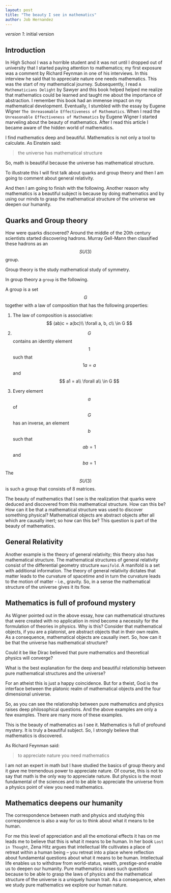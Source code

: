 ```yaml
---
layout: post
title: "The beauty I see in mathematics"
author: Job Hernandez
---
```


*version 1*: initial version

## Introduction

In High School I was a horrible student and it was not until I dropped out of university that I started paying attention to mathematics; my first exposure was a comment by Richard Feynman in one of his interviews. In this interview he said that to appreciate nature one needs mathematics. This was the start of my mathematical journey. Subsequently, I read `A Mathematicians Delight` by Sawyer and this book helped helped me realize that mathematics could be learned and taught me about the importance of abstraction. I remember this book had an immense impact on my mathematical development. Eventually, I stumbled with the essay by Eugene Wigner `The Unreasomable Effectiveness of Mathematics`. When I read the `Unreasonable Effectiveness of Mathematics` by Eugene Wigner I started marveling about the beauty of mathematics. After I read this article I became aware of the hidden world of mathematics.

I find mathematics  deep and beautiful. Mathematics is not only a tool to calculate. As Einstein said:

> the universe has mathematical structure

So, math is beautiful because the universe has mathematical structure.

To illustrate this I will first talk  about quarks and group theory and then I am going to comment about general relativity.

And then I am going to finish with the following. Another reason why mathematics is a beautiful subject is because by doing mathematics and by using our minds to grasp the mathematical structure of the universe we deepen our humanity.

## Quarks and Group theory
How were quarks discovered? Around the middle of the 20th century scientists started discovering hadrons. Murray Gell-Mann then classified these hadrons as an $$ SU(3) $$ group.

Group theory is the study mathematical study of symmetry.

In group theory a `group` is the following.

A group is a set $$ G $$ together with a law of composition that has the following properties:

1. The law of composition is associative: $$ (ab)c = a(bc)\\ \forall a, b, c\\ \in G $$

2. $$ G $$ contains an identity element $$ 1 $$ such that $$ 1a = a $$ and $$ a1 = a\\ \forall a\\ \in G $$

3. Every element $$ a $$ of $$ G $$ has an inverse, an element $$ b $$ such that $$ ab=1 $$ and $$ ba=1 $$

The $$ SU(3) $$ is such a group that consists of 8 matrices.

The beauty of mathematics that I see is the realization that quarks were deduced and discovered from this mathematical structure. How can this be? How can it be that a mathematical structure was used to discover something physical? Mathematical objects are abstract objects after all which are causally inert; so how can this be? This question is part of the beauty of mathematics.

## General Relativity
Another example is the theory of general relativity; this theory also has mathematical structure. The mathematical structures of general relativity consist of the differential geometry structure `manifold`. A manifold is a set with additional information. The theory of general relativity dictates that matter leads to the curvature of spacetime and in turn the curvature leads to the motion of matter - i.e., gravity. So, in a sense the mathematical structure of the universe gives it its flow.

## Mathematics is full of profound mystery

As Wigner pointed out in the above essay, how can mathematical structures that were created with no application in mind become a necessity for the formulation of theories in physics. Why is this? Consider that mathematical objects, if you are a platonist, are abstract objects that in their own realm. As a consequence, mathematical objects are causally inert. So, how can it be that the universe has mathematical structure? 

Could it be like Dirac believed that pure mathematics and theoretical physics will converge?

What is the best explanation for the deep and beautiful relationship between pure mathematical structures and the universe?

For an atheist this is just a happy coincidence. But for a theist, God is the interface between the platonic realm of mathematical objects and the four dimensional universe.

So, as you can see the relationship between pure mathematics and physics raises deep philosophical questions. And the above examples are only a few examples. There are many more of these examples.

This is the beauty of mathematics as I see it. Mathematics is full of profound mystery. It is truly a beautiful subject. So, I strongly believe that mathematics is discovered. 

As Richard Feynman said:

> to appreciate nature you need mathematics

I am not an expert in math but I have studied the basics of group theory and it gave me tremendous power to appreciate nature. Of course, this is not to say that math is the only way to appreciate nature. But physics is the most fundamental of the sciences and to be able to appreciate the universe from a physics point of view you need mathematics.

## Mathematics deepens our humanity

The correspondence between math and physics and studying this correspondence is also a way for us to think about what it means to be human.

For me this level of appreciation and all the emotional effects it has on me leads me to believe that this is  what it means to be human. In her book `Lost in Thought`, Zena Hitz argues that intellectual life cultivates a place of retreat within a human being – you retreat into a place where reflection about fundamental questions about what it means to be human. Intellectual life enables us to withdraw from world-status, wealth, prestige-and enable us to deepen our humanity. Pure mathematics raises such questions because to be able to grasp the laws of physics and the mathematical structure of the universe is a uniquely human trait. As a consequence, when we study pure mathematics we explore our human nature.


